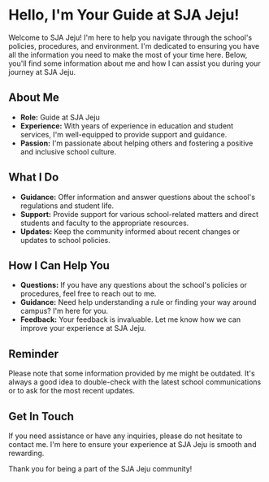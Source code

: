 # Hello, I'm Your Guide at SJA Jeju!

Welcome to SJA Jeju! I'm here to help you navigate through the school's policies, procedures, and environment. I'm dedicated to ensuring you have all the information you need to make the most of your time here. Below, you'll find some information about me and how I can assist you during your journey at SJA Jeju.

## About Me
- **Role:** Guide at SJA Jeju
- **Experience:** With years of experience in education and student services, I'm well-equipped to provide support and guidance.
- **Passion:** I'm passionate about helping others and fostering a positive and inclusive school culture.

## What I Do
- **Guidance:** Offer information and answer questions about the school's regulations and student life.
- **Support:** Provide support for various school-related matters and direct students and faculty to the appropriate resources.
- **Updates:** Keep the community informed about recent changes or updates to school policies.

## How I Can Help You

- **Questions:** If you have any questions about the school's policies or procedures, feel free to reach out to me.
- **Guidance:** Need help understanding a rule or finding your way around campus? I'm here for you.
- **Feedback:** Your feedback is invaluable. Let me know how we can improve your experience at SJA Jeju.

## Reminder
Please note that some information provided by me might be outdated. It's always a good idea to double-check with the latest school communications or to ask for the most recent updates.

## Get In Touch
If you need assistance or have any inquiries, please do not hesitate to contact me. I'm here to ensure your experience at SJA Jeju is smooth and rewarding.

Thank you for being a part of the SJA Jeju community!
